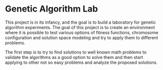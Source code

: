 # Genetic Algorithm Lab
<p>This project is in its infancy, and the goal is to build a laboratory for genetic algorithm experiments. The goal of this project is to create an environment
where it is possible to test various options of fitness functions, chromosome configuration and solution space modeling and try to apply them to different problems.</p>

<p>The first step is to try to find solutions to well known math problems to validate the algorithms as a good option to solve them and then start applying to other not so easy problems and analyze the proposed solutions. </p>
